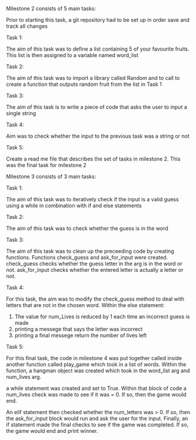 Milestone 2 consists of 5 main tasks:


Prior to starting this task, a git repository had to be set up in order save and track all changes

Task 1:

The aim of this task was to define a list containing 5 of your favourite fruits.
This list is then assigned to a variable named word_list


Task 2:

The aim of this task was to import a library called Random and to call to create a function that outputs random fruit from the list in Task 1

Task 3:

The aim of this task is to write a piece of code that asks the user to input a single string

Task 4:

Aim was to check whether the input to the previous task was a string or not

Task 5:

Create a read me file that describes the set of tasks in milestone 2. This was the final task for milestone 2
 
Milestone 3 consists of 3 main tasks:

Task 1:

The aim of this task was to iteratively check if the input is a valid guess using a while in combination with if and else statements

Task 2:

The aim of this task was to check whether the guess is in the word

Task 3:

The aim of this task was to clean up the preceeding code by creating functions. Functions check_guess and ask_for_input were created.
check_guess checks whether the guess letter in the arg is in the word or not.
ask_for_input checks whether the entered letter is actually a letter or not.


Task 4:

For this task, the aim was to modify the check_guess method to deal with letters that are not in the chosen word. 
Within the else statement:
1. The value for num_Lives is reduced by 1 each time an incorrect guess is made
2. printing a messege that says the letter was incorrect
3. printing a final messege return the number of lives left


Task 5:

For this final task, the code in milestone 4 was put together called inside another function called play_game which took in a list of words.
Within the function, a hangman object was created which took in the word_list arg and num_lives arg.

a while statement was created and set to True. Within that block of code a num_lives check was made to see if it was = 0. If so, then the game would end.

An elif statement then checked whether the num_letters was > 0. If so, then the ask_for_input block would run and ask the user for the input. Finally, an if statement made the final checks to see if the game was completed. If so, the game would end and print winner. 




